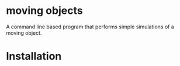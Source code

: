 # moving objects
A command line based program that performs simple simulations of a moving object.
# Installation

